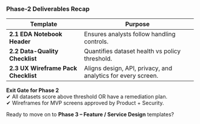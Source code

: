 ### Phase-2 Deliverables Recap

|Template|Purpose|
|---|---|
|**2.1 EDA Notebook Header**|Ensures analysts follow handling controls.|
|**2.2 Data-Quality Checklist**|Quantifies dataset health vs policy threshold.|
|**2.3 UX Wireframe Pack Checklist**|Aligns design, API, privacy, and analytics for every screen.|

**Exit Gate for Phase 2**  
✔ All datasets score above threshold OR have a remediation plan.  
✔ Wireframes for MVP screens approved by Product + Security.

Ready to move on to **Phase 3 – Feature / Service Design** templates?